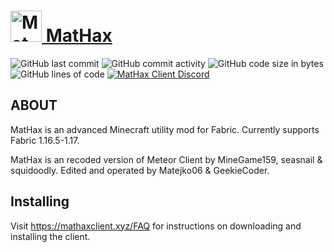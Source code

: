 # <a href="https://mathaxclient.xyz"><img src="https://mathaxclient.xyz/assets/icon.png" alt="MatHax" height="50"/> MatHax</a>
<img src="https://img.shields.io/github/last-commit/Matejko06/MatHaxClient" alt="GitHub last commit"/>
<img src="https://img.shields.io/github/commit-activity/w/Matejko06/MatHaxClient" alt="GitHub commit activity"/>
<img src="https://img.shields.io/github/languages/code-size/Matejko06/MatHaxClient" alt="GitHub code size in bytes"/>
<img src="https://tokei.rs/b1/github/Matejko06/MatHaxClient" alt="GitHub lines of code"/>
<a href="https://mathaxclient.xyz/Discord"><img src="https://img.shields.io/discord/823286525402939402?logo=discord" alt="MatHax Client Discord"/></a>

## ABOUT

MatHax is an advanced Minecraft utility mod for Fabric. Currently supports Fabric 1.16.5-1.17.

MatHax is an recoded version of Meteor Client by MineGame159, seasnail & squidoodly.
Edited and operated by Matejko06 & GeekieCoder.

## Installing
Visit https://mathaxclient.xyz/FAQ for instructions on downloading and installing the client.
